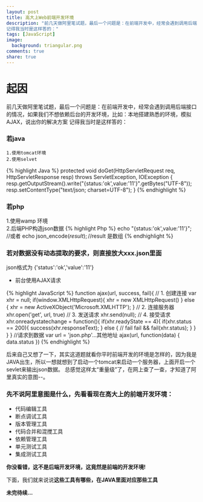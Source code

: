 ```yaml
---
layout: post
title: 高大上Web前端开发环境
description: "前几天做阿里笔试题，最后一个问题是：在前端开发中，经常会遇到调用后端接口的情况，如果我们不想依赖后台的开发环境，比如：本地搭建熟悉的环境，模拟AJAX，说出你的解决方案
记得我当时是这样答的："
tags: [JavaScript]
image:
  background: triangular.png
comments: true
share: true
---
```

# 起因

前几天做阿里笔试题，最后一个问题是：在前端开发中，经常会遇到调用后端接口的情况，如果我们不想依赖后台的开发环境，比如：本地搭建熟悉的环境，模拟AJAX，说出你的解决方案
记得我当时是这样答的：

<!--more-->

### 若java

	1.使用tomcat环境
	2.使用selvet

{% highlight Java %}
protected void doGet(HttpServletRequest req, HttpServletResponse resp) throws ServletException, IOException {
	resp.getOutputStream().write("{status:'ok',value:'11'}".getBytes("UTF-8"));
	resp.setContentType("text/json; charset=UTF-8");
}
{% endhighlight %}

### 若php

1.使用wamp 环境   
2.后端PHP构造json数据
{% highlight Php %}
echo "{status:'ok',value:'11'}";
//或者
echo json_encode($result);//$result 是数组
{% endhighlight %}


### 若对数据没有动态提取的要求，则直接放大xxx.json里面

json格式为
{'status':'ok','value':'11'}

* 前台使用AJAX请求

{% highlight JavaScript %}
function ajax(url, success, fail){
    // 1. 创建连接
    var xhr = null;
    if(window.XMLHttpRequest){
        xhr = new XMLHttpRequest()
    } else {
        xhr = new ActiveXObject('Microsoft.XMLHTTP');
    }
    // 2. 连接服务器
    xhr.open('get', url, true)
    // 3. 发送请求
    xhr.send(null);
    // 4. 接受请求
    xhr.onreadystatechange = function(){
        if(xhr.readyState == 4){
            if(xhr.status == 200){
                success(xhr.responseText);
            } else { // fail
                fail && fail(xhr.status);
            }
        }
    }
}
//请求到数据
var url =  'json.php'...其他地址
ajax(url, function(data) {
    data.status
})
{% endhighlight %}

后来自己又想了一下，其实这道题就看你平时前端开发的环境是怎样的，因为我是JAVA出生，所以一想就想到了启动一个tomcat来启动一个服务器，上面开启一个sevlet来输出json数据。
总感觉这样太“重量级”了，在网上查了一查，才知道了阿里真实的意图--。

### 先不说阿里意图是什么，先看看现在高大上的前端开发环境：

* 代码编辑工具
* 断点调试工具
* 版本管理工具
* 代码合并和混搅工具
* 依赖管理工具
* 单元测试工具
* 集成测试工具

<strong>你没看错，这不是后端开发环境，这竟然是前端的开发环境!</strong>

下面，我们就来说说<strong>这些工具有哪些，在JAVA里面对应那些工具</strong>

<!--
##代码编辑工具：Sublime Text、WebStrom、HBuilder

<figure>
	<img src="images/2014-8-29-web-development-process/1.jpg" alt=""></a>
	<figcaption>Sublime Text被称为是最性感的代码编辑器，很多插件，体积也很小</figcaption>
</figure>

<figure>
	<img src="images/2014-8-29-web-development-process/2.jpg" alt=""></a>
	<figcaption>HBuilder是国产的一款基于eclipse的IDE，专门编写HTML5/CSS3/JavaScript等</figcaption>
</figure>

<figure>
	<img src="images/2014-8-29-web-development-process/3.jpg" alt=""></a>
	<figcaption>WebStorm，一款非常流行的IDE，可以看这个方法在哪一个浏览器兼容，拥有众多插件</figcaption>
</figure>


## 断点调试工具： FireBug, chrome Debug

<figure>
	<img src="images/2014-8-29-web-development-process/1.jpg" alt=""></a>
	<figcaption>Sublime Text被称为是最性感的代码编辑器，很多插件，体积也很小</figcaption>
</figure>

<figure>
	<img src="images/2014-8-29-web-development-process/2.jpg" alt=""></a>
	<figcaption>HBuilder是国产的一款基于eclipse的IDE，专门编写HTML5/CSS3/JavaScript等</figcaption>
</figure>

## 版本管理工具：Git

<figure>
	<img src="images/2014-8-29-web-development-process/1.jpg" alt=""></a>
	<figcaption>Sublime Text被称为是最性感的代码编辑器，很多插件，体积也很小</figcaption>
</figure>

## 代码合并和混搅工具：Grunt(基于NodeJS)

<figure>
	<img src="images/2014-8-29-web-development-process/1.jpg" alt=""></a>
	<figcaption>Sublime Text被称为是最性感的代码编辑器，很多插件，体积也很小</figcaption>
</figure>

## 依赖管理工具：bower(基于NodeJS)

<figure>
	<img src="images/2014-8-29-web-development-process/1.jpg" alt=""></a>
	<figcaption>Sublime Text被称为是最性感的代码编辑器，很多插件，体积也很小</figcaption>
</figure>

## 单元测试工具：jasmine(基于NodeJS)

<figure>
	<img src="images/2014-8-29-web-development-process/1.jpg" alt=""></a>
	<figcaption>Sublime Text被称为是最性感的代码编辑器，很多插件，体积也很小</figcaption>
</figure>

## 单元测试工具：jasmine(基于NodeJS)Karma自动化完成单元测试

<figure>
	<img src="images/2014-8-29-web-development-process/1.jpg" alt=""></a>
	<figcaption>Sublime Text被称为是最性感的代码编辑器，很多插件，体积也很小</figcaption>
</figure>
-->
<strong>未完待续...</strong>